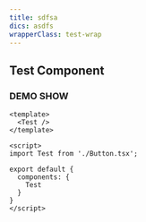 ```yaml
---
title: sdfsa
dics: asdfs
wrapperClass: test-wrap
---
```


## Test Component

### DEMO SHOW

```vue demo
<template>
  <Test />
</template>

<script>
import Test from './Button.tsx';

export default {
  components: {
    Test
  }
}
</script>
```
